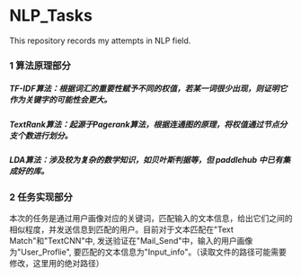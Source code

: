 # NLP_Tasks
This repository records my attempts in NLP field.
### 1 算法原理部分
  ##### TF-IDF算法：根据词汇的重要性赋予不同的权值，若某一词很少出现，则证明它作为关键字的可能性会更大。
  ##### TextRank算法：起源于Pagerank算法，根据连通图的原理，将权值通过节点分支个数进行划分。
  ##### LDA算法：涉及较为复杂的数学知识，如贝叶斯判据等，但 paddlehub 中已有集成好的库。
### 2 任务实现部分
本次的任务是通过用户画像对应的关键词，匹配输入的文本信息，给出它们之间的相似程度，并发送信息到匹配的用户。目前对于文本匹配在"Text Match"和"TextCNN"中, 发送验证在"Mail_Send"中，输入的用户画像为"User_Proflie", 要匹配的文本信息为"Input_info"。（读取文件的路径可能需要修改，这里用的绝对路径）
